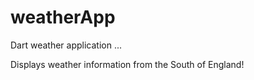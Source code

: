 weatherApp
==========

Dart weather application ... 

Displays weather information from the South of England!
